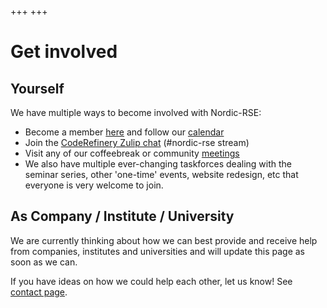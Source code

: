 +++
+++

# Get involved

## Yourself

We have multiple ways to become involved with Nordic-RSE:

* Become a member [here](/join/) and follow our [calendar](/events/calendar/)
* Join the [CodeRefinery Zulip chat](htttps://coderefinery.zulipchat.com) (#nordic-rse stream) 
* Visit any of our coffeebreak or community [meetings](/events/meeting/)
* We also have multiple ever-changing taskforces dealing with the seminar series, other 'one-time' events, website redesign, etc that everyone is very welcome to join.


## As Company / Institute / University

We are currently thinking about how we can best provide and receive help from companies, institutes and universities and will update this page as soon as we can.

If you have ideas on how we could help each other, let us know!
See [contact page](/about/governance/contact/).